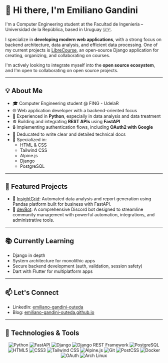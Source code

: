 # 👋 Hi there, I'm Emiliano Gandini

I'm a Computer Engineering student at the Facultad de Ingeniería – Universidad de la República, based in Uruguay 🇺🇾.

I specialize in **developing modern web applications**, with a strong focus on backend architecture, data analysis, and efficient data processing. One of my current projects is [LibreCourse](https://github.com/emiliano-gandini-outeda/LibreCourse), an open-source Django application for creating, organizing, and collaborating on courses.

I'm actively looking to integrate myself into the **open source ecosystem**, and I'm open to collaborating on open source projects.

---

## 💡 About Me

- 🎓 Computer Engineering student @ FING - UdelaR  
- 🌐 Web application developer with a backend-oriented focus  
- 🧠 Experienced in **Python**, especially in data analysis and data treatment  
- ⚙️ Building and integrating **REST APIs** using **FastAPI**  
- 🔒 Implementing authentication flows, including **OAuth2 with Google**  
- 📝 Deducated to write clear and detailed technical docs  
- 🧰 Specialized in:
  - HTML & CSS  
  - Tailwind CSS  
  - Alpine.js  
  - Django  
  - PostgreSQL  

---

## 🚀 Featured Projects

- 🔎 [InsightGrid](https://www.ego-services.com/insightgrid): Automated data analysis and report generation using Pandas platform built for business with FastAPI.  
- 🤖 [devBot](https://github.com/emiliano-gandini-outeda/devbot): A comprehensive Discord bot designed to streamline community management with powerful automation, integrations, and administrative tools.   

---

## 📚 Currently Learning

- Django in depth 
- System architecture for monolithic apps  
- Secure backend development (auth, validation, session safety)
- Dart with Flutter for multiplatform apps

---

## 📫 Let's Connect

- LinkedIn: [emiliano-gandini-outeda](https://www.linkedin.com/in/emiliano-gandini-outeda)  
- Blog: [emiliano-gandini-outeda.github.io](https://www.emiliano-gandini-outeda.github.io)  

---

## 🧰 Technologies & Tools

<p align="center">
  <!-- Python --> <img src="https://img.shields.io/badge/Python-3776AB?style=for-the-badge&logo=python&logoColor=white" alt="Python" /> 
  <!-- FastAPI --> <img src="https://img.shields.io/badge/FastAPI-005571?style=for-the-badge&logo=fastapi&logoColor=white" alt="FastAPI" /> 
  <!-- Django --> <img src="https://img.shields.io/badge/Django-092E20?style=for-the-badge&logo=django&logoColor=white" alt="Django" /> 
  <!-- Django REST Framework --> <img src="https://img.shields.io/badge/Django_REST_Framework-1E7F3E?style=for-the-badge&logo=django&logoColor=white" alt="Django REST Framework" />
  <!-- PostgreSQL --> <img src="https://img.shields.io/badge/PostgreSQL-316192?style=for-the-badge&logo=postgresql&logoColor=white" alt="PostgreSQL" /> 
  <!-- HTML5 --> <img src="https://img.shields.io/badge/HTML5-E34F26?style=for-the-badge&logo=html5&logoColor=white" alt="HTML5" /> 
  <!-- CSS3 --> <img src="https://img.shields.io/badge/CSS3-1572B6?style=for-the-badge&logo=css3&logoColor=white" alt="CSS3" /> 

  <!-- Tailwind CSS --> <img src="https://img.shields.io/badge/Tailwind_CSS-38B2AC?style=for-the-badge&logo=tailwind-css&logoColor=white" alt="Tailwind CSS" /> 
  <!-- Alpine.js --> <img src="https://img.shields.io/badge/Alpine.js-8BC0D0?style=for-the-badge&logo=alpine.js&logoColor=black" alt="Alpine.js" /> 
  <!-- Git --> <img src="https://img.shields.io/badge/Git-F05032?style=for-the-badge&logo=git&logoColor=white" alt="Git" /> 
  <!-- PostCSS --> <img src="https://img.shields.io/badge/PostCSS-DD3A0A?style=for-the-badge&logo=postcss&logoColor=white" alt="PostCSS" /> 
  <!-- Docker --> <img src="https://img.shields.io/badge/Docker-2496ED?style=for-the-badge&logo=docker&logoColor=white" alt="Docker" /> 
  <!-- OAuth --> <img src="https://img.shields.io/badge/OAuth-EB5424?style=for-the-badge&logo=oauth&logoColor=white" alt="OAuth" /> 
  <!-- Arch Linux --> <img src="https://img.shields.io/badge/Arch%20Linux-1793D1?style=for-the-badge&logo=arch-linux&logoColor=white" alt="Arch Linux" />
</p>



